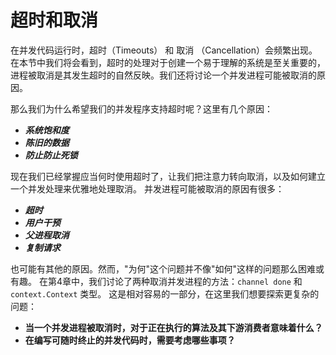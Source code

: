 # 超时和取消 
在并发代码运行时，超时（Timeouts） 和 取消 （Cancellation）会频繁出现。
在本节中我们将会看到，超时的处理对于创建一个易于理解的系统是至关重要的，
进程被取消是其发生超时的自然反映。我们还将讨论一个并发进程可能被取消的原因。

那么我们为什么希望我们的并发程序支持超时呢？这里有几个原因：
- ***系统饱和度***
- ***陈旧的数据***
- ***防止防止死锁***

现在我们已经掌握应当何时使用超时了，让我们把注意力转向取消，以及如何建立一个并发处理来优雅地处理取消。
并发进程可能被取消的原因有很多：
- ***超时***
- ***用户干预***
- ***父进程取消***
- ***复制请求***

也可能有其他的原因。然而，"为何"这个问题并不像"如何"这样的问题那么困难或有趣。
在第4章中，我们讨论了两种取消并发进程的方法：`channel done` 和 `context.Context` 类型。
这是相对容易的一部分，在这里我们想要探索更复杂的问题：
- **当一个并发进程被取消时，对于正在执行的算法及其下游消费者意味着什么？**
- **在编写可随时终止的并发代码时，需要考虑哪些事项？**


